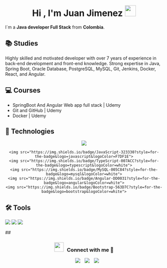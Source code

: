 <h1 align="center"><b>Hi , I'm Juan Jimenez </b><img src="https://media.giphy.com/media/hvRJCLFzcasrR4ia7z/giphy.gif"
        width="35"></h1>

I´m a **Java developer Full Stack** from **Colombia**.

## :books: Studies
Highly skilled and motivated developer with over 7 years of experience in back-end development and front-end knowledge.
Strong expertise in Java, Spring Boot, Oracle Database, PostgreSQL, MySQL, Git, Jenkins, Docker, React, and Angular.

## :computer: Courses
- SpringBoot And Angular Web app full stack | Udemy
- Git and GitHub | Udemy
- Docker | Udemy


## :rocket: Technologies
<div align="center">
    <img src="https://img.shields.io/badge/HTML5-E34F26?style=for-the-badge&logo=html5&logoColor=white">

    <img src="https://img.shields.io/badge/JavaScript-323330?style=for-the-badge&logo=javascript&logoColor=F7DF1E">
    <img src="https://img.shields.io/badge/TypeScript-007ACC?style=for-the-badge&logo=typescript&logoColor=white">
    <img src="https://img.shields.io/badge/MySQL-005C84?style=for-the-badge&logo=mysql&logoColor=white">
    <img src="https://img.shields.io/badge/Angular-DD0031?style=for-the-badge&logo=angular&logoColor=white">
    <img src="https://img.shields.io/badge/Bootstrap-563D7C?style=for-the-badge&logo=bootstrap&logoColor=white">
</div>

## :hammer_and_wrench: Tools
<p align="center">
<div>
    <img
        src="https://img.shields.io/badge/VSCode-0078D4?style=for-the-badge&logo=visual%20studio%20code&logoColor=white">
    <img src="https://img.shields.io/badge/GIT-E44C30?style=for-the-badge&logo=git&logoColor=white">
    <img src="https://img.shields.io/badge/GitHub-100000?style=for-the-badge&logo=github&logoColor=white">
</div>
</p>
## <h3 align="center"> <img src="https://media.giphy.com/media/iY8CRBdQXODJSCERIr/giphy.gif" width="30" height="30"
        style="margin-right: 10px;">Connect with me 🤝 </h3>

<p align="center">

<div align="center" class="icons-social" style="margin-left: 10px;">
    <a style="margin-left: 10px;" target="_blank" href="mailto:juanjiimenez8@gmail.com">
        <img src="https://img.shields.io/badge/Gmail-D14836?style=for-the-badge&logo=gmail&logoColor=white"></a>
    <a style="margin-left: 10px;" target="_blank" href="https://www.linkedin.com/in/ijuanjimenez19/">
        <img src="https://img.icons8.com/doodle/40/000000/linkedin--v2.png"></a>
    <a style="margin-left: 10px;" target="_blank" href="https://github.com/juanjimenezy">
        <img src="https://img.icons8.com/doodle/40/000000/github--v1.png"></a>
</div>

</p>
